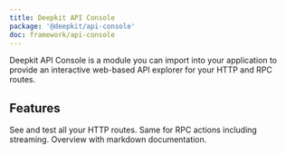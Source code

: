 ```yaml
---
title: Deepkit API Console
package: '@deepkit/api-console'
doc: framework/api-console
---
```


<p class="introduction">
    Deepkit API Console is a module you can import into your application to provide an interactive
    web-based API explorer for your HTTP and RPC routes.
</p>

## Features

<div class="app-boxes-small">
    <box title="HTTP Routes">See and test all your HTTP routes.</box>
    <box title="RPC Routes">Same for RPC actions including streaming.</box>
    <box title="Overview">Overview with markdown documentation.</box>
</div>

<feature class="center">

<app-image src="/assets/screenshots/api-console-http-get.png"></app-image>

</feature>

<feature class="center">

<app-image src="/assets/screenshots/api-console-overview.png"></app-image>

</feature>

<feature class="center">

<app-image src="/assets/screenshots/api-console-overview-detail.png"></app-image>

</feature>

